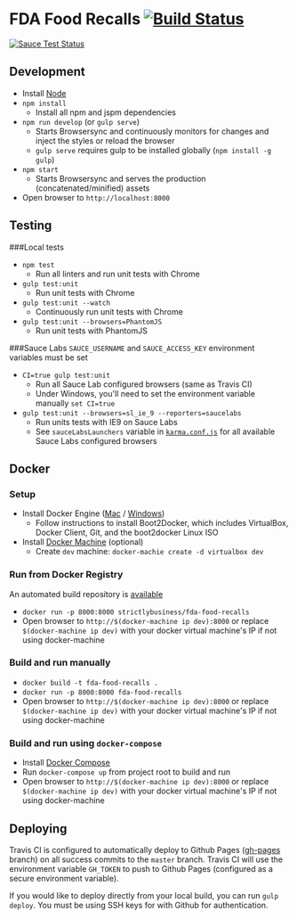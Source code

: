 # FDA Food Recalls [![Build Status](https://travis-ci.org/StrictlyBusiness/fda-food-recalls.svg?branch=develop)](https://travis-ci.org/StrictlyBusiness/fda-food-recalls)

[![Sauce Test Status](https://saucelabs.com/browser-matrix/techniq.svg)](https://saucelabs.com/u/techniq)

## Development
- Install [Node](https://nodejs.org/)
- `npm install`
  - Install all npm and jspm dependencies
- `npm run develop` (or `gulp serve`)
  - Starts Browsersync and continuously monitors for changes and inject the styles or reload the browser
  - `gulp serve` requires  gulp to be installed globally (`npm install -g gulp`)
- `npm start`
  - Starts Browsersync and serves the production (concatenated/minified) assets
- Open browser to `http://localhost:8000`

## Testing
###Local tests
- `npm test`
  - Run all linters and run unit tests with Chrome
- `gulp test:unit`
  - Run unit tests with Chrome
- `gulp test:unit --watch`
  - Continuously run unit tests with Chrome
- `gulp test:unit --browsers=PhantomJS`
  - Run unit tests with PhantomJS

###Sauce Labs
`SAUCE_USERNAME` and `SAUCE_ACCESS_KEY` environment variables must be set
- `CI=true gulp test:unit`
  - Run all Sauce Lab configured browsers (same as Travis CI)
  - Under Windows, you'll need to set the environment variable manually `set CI=true`
- `gulp test:unit --browsers=sl_ie_9 --reporters=saucelabs`
  - Run units tests with IE9 on Sauce Labs
  - See `sauceLabsLaunchers` variable in [`karma.conf.js`]('karma'conf.js') for all available Sauce Labs configured browsers

## Docker

### Setup
- Install Docker Engine ([Mac](https://docs.docker.com/machine/install-machine/) / [Windows](https://docs.docker.com/installation/windows/))
  - Follow instructions to install Boot2Docker, which includes VirtualBox, Docker Client, Git, and the boot2docker Linux ISO
- Install [Docker Machine](https://docs.docker.com/machine/install-machine/) (optional)
  - Create `dev` machine: `docker-machie create -d virtualbox dev`

### Run from Docker Registry
An automated build repository is [available](https://registry.hub.docker.com/u/strictlybusiness/fda-food-recalls/)
- `docker run -p 8000:8000 strictlybusiness/fda-food-recalls`
- Open browser to `http://$(docker-machine ip dev):8000` or replace `$(docker-machine ip dev)` with your docker virtual machine's IP if not using docker-machine

### Build and run manually
- `docker build -t fda-food-recalls .`
- `docker run -p 8000:8000 fda-food-recalls`
- Open browser to `http://$(docker-machine ip dev):8000` or replace `$(docker-machine ip dev)` with your docker virtual machine's IP if not using docker-machine

### Build and run using `docker-compose`
- Install [Docker Compose](https://docs.docker.com/compose/install/)
- Run `docker-compose up` from project root to build and run
- Open browser to `http://$(docker-machine ip dev):8000` or replace `$(docker-machine ip dev)` with your docker virtual machine's IP if not using docker-machine



## Deploying
Travis CI is configured to automatically deploy to Github Pages ([gh-pages](tree/gh-pages) branch) on all success commits to the `master` branch.  Travis CI will use the environment variable `GH_TOKEN` to push to Github Pages (configured as a secure environment variable).

If you would like to deploy directly from your local build, you can run `gulp deploy`.  You must be using SSH keys for with Github for authentication.
